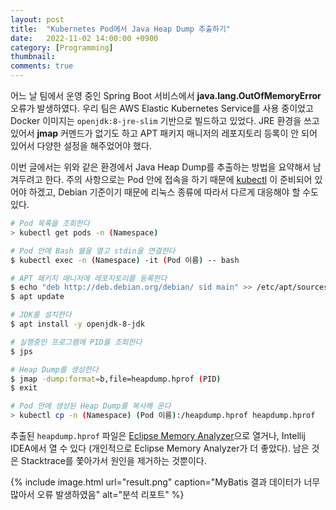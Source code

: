 ```yaml
---
layout: post
title:  "Kubernetes Pod에서 Java Heap Dump 추출하기"
date:   2022-11-02 14:00:00 +0900
category: [Programming]
thumbnail: 
comments: true
---
```

<span class="caps">어</span>느 날 팀에서 운영 중인 Spring Boot 서비스에서 **java.lang.OutOfMemoryError** 오류가 발생하였다.<!--more-->
우리 팀은 AWS Elastic Kubernetes Service를 사용 중이었고 Docker 이미지는 `openjdk:8-jre-slim` 기반으로 빌드하고 있었다. JRE 환경을 쓰고 있어서 **jmap** 커멘드가 없기도 하고 APT 패키지 매니저의 레포지토리 등록이 안 되어 있어서 다양한 설정을 해주었어야 했다.

이번 글에서는 위와 같은 환경에서 Java Heap Dump를 추출하는 방법을 요약해서 남겨두려고 한다.
주의 사항으로는 Pod 안에 접속을 하기 때문에 [kubectl] 이 준비되어 있어야 하겠고, Debian 기준이기 때문에 리눅스 종류에 따라서 다르게 대응해야 할 수도 있다.

```bash
# Pod 목록을 조회한다
> kubectl get pods -n (Namespace)

# Pod 안에 Bash 쉘을 열고 stdin을 연결한다
$ kubectl exec -n (Namespace) -it (Pod 이름) -- bash

# APT 패키지 매니저에 레포지토리를 등록한다
$ echo "deb http://deb.debian.org/debian/ sid main" >> /etc/apt/sources.list
$ apt update

# JDK를 설치한다
$ apt install -y openjdk-8-jdk

# 실행중인 프로그램에 PID를 조회한다
$ jps

# Heap Dump를 생성한다
$ jmap -dump:format=b,file=heapdump.hprof (PID)
$ exit

# Pod 안에 생성된 Heap Dump를 복사해 온다
> kubectl cp -n (Namespace) (Pod 이름):/heapdump.hprof heapdump.hprof
```

추출된 `heapdump.hprof` 파일은 [Eclipse Memory Analyzer]으로 열거나, Intellij IDEA에서 열 수 있다 (개인적으로 Eclipse Memory Analyzer가 더 좋았다). 남은 것은 Stacktrace를 쫓아가서 원인을 제거하는 것뿐이다.

{% include image.html url="result.png" caption="MyBatis 결과 데이터가 너무 많아서 오류 발생하였음" alt="분석 리포트" %}

[kubectl]: https://kubernetes.io/docs/tasks/tools/#kubectl
[Eclipse Memory Analyzer]: https://www.eclipse.org/mat/downloads.php